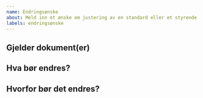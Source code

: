 ```yaml
---
name: Endringsønske
about: Meld inn et ønske om justering av en standard eller et styrende dokument.
labels: endringsønske
---
```

<!-- Merk at hvis du har et konkret forslag, legg gjerne inn en pull request istedenfor en issue -->

## Gjelder dokument(er)

<!-- Hvilke(t) dokument(er) (som ligger på dette GitHub-området) foreslår du en endring av? -->

## Hva bør endres?
<!-- Hva foreslår du at endres? Er det et tillegg, en sletting eller endring av en formulering? -->

## Hvorfor bør det endres?
<!-- Beskriv hvorfor det er hensiktsmessig å gjøre endringen du foreslår -->